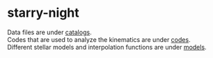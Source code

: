 # starry-night
Data files are under [catalogs](https://github.com/wei-lingfeng/starrynight/tree/9b4a5e90a0dd25866a7788f5522bd471887301c3/catalogs).\
Codes that are used to analyze the kinematics are under [codes](https://github.com/wei-lingfeng/starrynight/tree/9b4a5e90a0dd25866a7788f5522bd471887301c3/codes).\
Different stellar models and interpolation functions are under [models](https://github.com/wei-lingfeng/starrynight/tree/9b4a5e90a0dd25866a7788f5522bd471887301c3/models).
